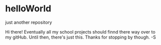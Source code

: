 # helloWorld
just another repository


Hi there!
Eventually all my school projects should finnd there way over to my gitHub. Until then, there's just this. 
Thanks for stopping by though. 
-S
